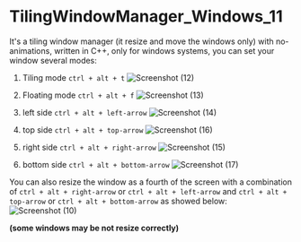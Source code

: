 # TilingWindowManager_Windows_11

It's a tiling window manager (it resize and move the windows only) with no-animations, written in C++, only for windows systems, you can set your window several modes:

1. Tiling mode `ctrl + alt + t` ![Screenshot (12)](https://github.com/user-attachments/assets/c646378f-7528-4ce3-b44e-e3bdb4869b0e)


2. Floating mode `ctrl + alt + f` ![Screenshot (13)](https://github.com/user-attachments/assets/6ac75e93-9dda-4ea1-aa6e-e17a16e8217c)


3. left side `ctrl + alt + left-arrow` ![Screenshot (14)](https://github.com/user-attachments/assets/871865da-a949-48b2-8da9-6df3539c957a)


4. top side `ctrl + alt + top-arrow` ![Screenshot (16)](https://github.com/user-attachments/assets/06baac4a-5985-4691-b679-1f0ddc79410b)


5. right side `ctrl + alt + right-arrow` ![Screenshot (15)](https://github.com/user-attachments/assets/1d55edb2-80bc-4dfe-a4c0-6583ed3c80ba)


6. bottom side `ctrl + alt + bottom-arrow` ![Screenshot (17)](https://github.com/user-attachments/assets/6c37e066-a73e-415b-9b78-de543786db63)



You can also resize the window as a fourth of the screen with a combination of `ctrl + alt + right-arrow` or `ctrl + alt + left-arrow` and `ctrl + alt + top-arrow` or `ctrl + alt + bottom-arrow` as showed below:
![Screenshot (10)](https://github.com/user-attachments/assets/afa919e5-a2da-4168-84d7-ca616aaee0aa)

**(some windows may be not resize correctly)**
